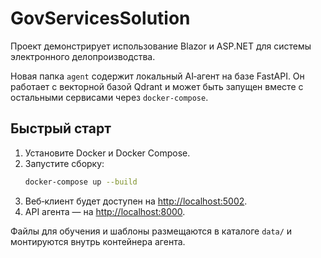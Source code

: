 # GovServicesSolution

Проект демонстрирует использование Blazor и ASP.NET для системы электронного делопроизводства.

Новая папка `agent` содержит локальный AI‑агент на базе FastAPI. Он работает с векторной базой Qdrant и может быть запущен вместе с остальными сервисами через `docker-compose`.

## Быстрый старт

1. Установите Docker и Docker Compose.
2. Запустите сборку:
   ```bash
   docker-compose up --build
   ```
3. Веб‑клиент будет доступен на [http://localhost:5002](http://localhost:5002).
4. API агента — на [http://localhost:8000](http://localhost:8000).

Файлы для обучения и шаблоны размещаются в каталоге `data/` и монтируются внутрь контейнера агента.
